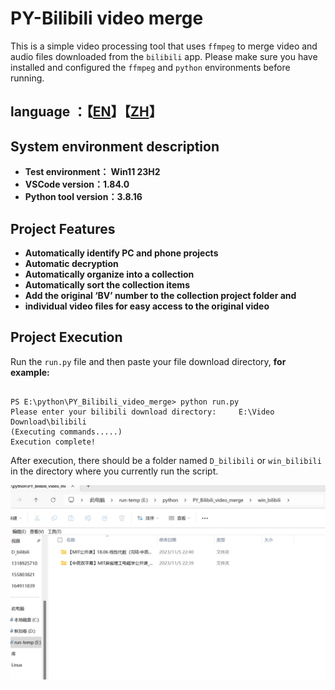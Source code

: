 # PY-Bilibili video merge

This is a simple video processing tool that uses `ffmpeg` to merge video and audio files downloaded from the `bilibili` app. Please make sure you have installed and configured the `ffmpeg` and `python` environments before running.

## language ：【[EN](README_EN.md "English")】【[ZH](README.md "中文")】

## System environment description

- **Test environment： Win11 23H2**  
- **VSCode version：1.84.0**  
- **Python tool version：3.8.16**

## Project Features

- **Automatically identify PC and phone projects**
- **Automatic decryption**
- **Automatically organize into a collection**
- **Automatically sort the collection items**
- **Add the original ‘BV’ number to the collection project folder and**
- **individual video files for easy access to the original video**

## Project Execution

Run the `run.py` file and then paste your file download directory, **for example:**

```shell

PS E:\python\PY_Bilibili_video_merge> python run.py
Please enter your bilibili download directory:     E:\Video Download\bilibili
(Executing commands.....)
Execution complete!

```

After execution, there should be a folder named `D_bilibili` or `win_bilibili` in the directory where you currently run the script.

![Sample image](image.png)
